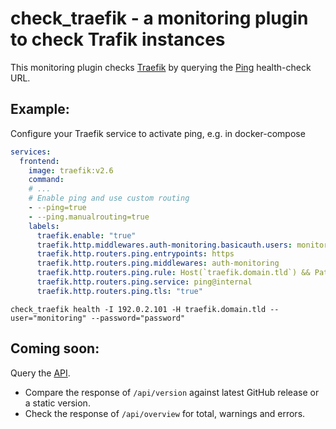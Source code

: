 # check_traefik - a monitoring plugin to check Trafik instances

This monitoring plugin checks [Traefik](https://traefik.io/traefik/) by querying the [Ping](https://doc.traefik.io/traefik/operations/ping/) health-check URL.

## Example:
Configure your Traefik service to activate ping, e.g. in docker-compose
```yaml
services:
  frontend:
    image: traefik:v2.6
    command:
    # ...
    # Enable ping and use custom routing
    - --ping=true
    - --ping.manualrouting=true
    labels:
      traefik.enable: "true"
      traefik.http.middlewares.auth-monitoring.basicauth.users: monitoring:$$2y$$05$$9kDJQAJckPliR0Px7Qcxs.LRPpeC4G.cF7F87Fa1NJXW6/9YOKTLa
      traefik.http.routers.ping.entrypoints: https
      traefik.http.routers.ping.middlewares: auth-monitoring
      traefik.http.routers.ping.rule: Host(`traefik.domain.tld`) && PathPrefix(`/ping`)
      traefik.http.routers.ping.service: ping@internal
      traefik.http.routers.ping.tls: "true"
```

```shell
check_traefik health -I 192.0.2.101 -H traefik.domain.tld --user="monitoring" --password="password"
```

## Coming soon:
Query the [API](https://doc.traefik.io/traefik/operations/api/#endpoints).
* Compare the response of `/api/version` against latest GitHub release or a static version.
* Check the response of `/api/overview` for total, warnings and errors.
